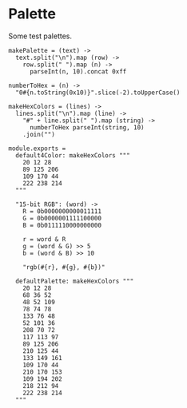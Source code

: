 Palette
=======

Some test palettes.

    makePalette = (text) ->
      text.split("\n").map (row) ->
        row.split(" ").map (n) ->
          parseInt(n, 10).concat 0xff

    numberToHex = (n) ->
      "0#{n.toString(0x10)}".slice(-2).toUpperCase()

    makeHexColors = (lines) ->
      lines.split("\n").map (line) ->
        "#" + line.split(" ").map (string) ->
          numberToHex parseInt(string, 10)
        .join("")

    module.exports =
      default4Color: makeHexColors """
        20 12 28
        89 125 206
        109 170 44
        222 238 214
      """

      "15-bit RGB": (word) ->
        R = 0b0000000000011111
        G = 0b0000001111100000
        B = 0b0111110000000000

        r = word & R
        g = (word & G) >> 5
        b = (word & B) >> 10

        "rgb(#{r}, #{g}, #{b})"

      defaultPalette: makeHexColors """
        20 12 28
        68 36 52
        48 52 109
        78 74 78
        133 76 48
        52 101 36
        208 70 72
        117 113 97
        89 125 206
        210 125 44
        133 149 161
        109 170 44
        210 170 153
        109 194 202
        218 212 94
        222 238 214
      """
